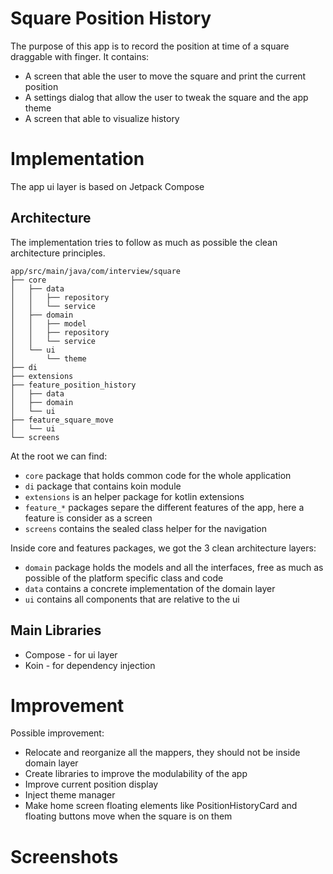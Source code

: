 # Square Position History

The purpose of this app is to record the position at time of a square draggable with finger.
It contains:
- A screen that able the user to move the square and print the current position
- A settings dialog that allow the user to tweak the square and the app theme
- A screen that able to visualize history

# Implementation
The app ui layer is based on Jetpack Compose
## Architecture
The implementation tries to follow as much as possible the clean architecture principles.

```
app/src/main/java/com/interview/square
├── core
│   ├── data
│   │   ├── repository
│   │   └── service
│   ├── domain
│   │   ├── model
│   │   ├── repository
│   │   └── service
│   └── ui
│       └── theme
├── di
├── extensions
├── feature_position_history
│   ├── data
│   ├── domain
│   └── ui
├── feature_square_move
│   └── ui
└── screens
```
At the root we can find:
- `core` package that holds common code for the whole application
- `di` package that contains koin module
- `extensions` is an helper package for kotlin extensions
- `feature_*` packages separe the different features of the app, here a feature is consider as a screen
- `screens` contains the sealed class helper for the navigation

Inside core and features packages, we got the 3 clean architecture layers:
- `domain` package holds the models and all the interfaces, free as much as possible of the platform specific class and code 
- `data` contains a concrete implementation of the domain layer
- `ui` contains all components that are relative to the ui

## Main Libraries
- Compose - for ui layer
- Koin - for dependency injection

# Improvement 
Possible improvement:
- Relocate and reorganize all the mappers, they should not be inside domain layer
- Create libraries to improve the modulability of the app
- Improve current position display 
- Inject theme manager
- Make home screen floating elements like PositionHistoryCard and floating buttons move when the square is on them 
# Screenshots
